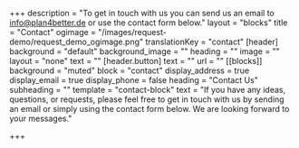 +++
description = "To get in touch with us you can send us an email to info@plan4better.de or use the contact form below."
layout = "blocks"
title = "Contact"
ogimage = "/images/request-demo/request_demo_ogimage.png"
translationKey = "contact"
[header]
background = "default"
background_image = ""
heading = ""
image = ""
layout = "none"
text = ""
[header.button]
text = ""
url = ""
[[blocks]]
background = "muted"
block = "contact"
display_address = true
display_email = true
display_phone = false
heading = "Contact Us"
subheading = ""
template = "contact-block"
text = "If you have any ideas, questions, or requests, please feel free to get in touch with us by sending an email or simply using the contact form below. We are looking forward to your messages."

+++
